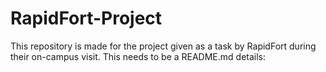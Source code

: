 # RapidFort-Project
This repository is made for the project given as a task by RapidFort during their on-campus visit.
This needs to be a README.md
details:
